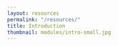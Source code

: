 ```yaml
--- 
layout: resources
permalink: "/resources/"
title: Introduction
thumbnail: modules/intro-small.jpg
---
```

